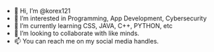 - 👋 Hi, I’m @korex121
- 👀 I’m interested in  Programming, App Development, Cybersecurity
- 🌱 I’m currently learning CSS, JAVA, C++, PYTHON, etc
- 💞️ I’m looking to collaborate with like minds.
- 📫 You can reach me on my social media handles.

<!---
korex121/korex121 is a ✨ particular ✨ repository because its `README.md` (this file) appears on your GitHub profile.
You can click the Preview link to take a look at your changes.
--->

